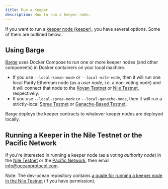 ```yaml
---
title: Run a Keeper
description: How to run a keeper node.
---
```


If you want to run a [keeper node (keeper)](/concepts/components#keeper), you have several options. Some of them are outlined below.

## Using Barge

[Barge](https://github.com/oceanprotocol/barge) uses Docker Compose to run one or more keeper nodes (and other components) in Docker containers on your local machine.

- If you use `--local-kovan-node` or `--local-nile-node`, then it will run one local Parity Ethereum node (as a _user node_, i.e. a non-voting node) and it will connect that node to the [Kovan Testnet](/concepts/testnets/#the-kovan-testnet) or [Nile Testnet](/concepts/testnets/#the-nile-testnet), respectively.
- If you use `--local-spree-node` or `--local-ganache-node`, then it will run a strictly-local [Spree Testnet](/concepts/testnets/#a-spree-testnet-for-local-development) or [Ganache-Based Testnet](/concepts/testnets/#a-ganache-based-testnet-for-local-development).

Barge deploys the keeper contracts to whatever keeper nodes are deployed locally.

## Running a Keeper in the Nile Testnet or the Pacific Network

If you're interested in running a keeper node (as a voting _authority node_) in the [Nile Testnet](/concepts/testnets/#the-nile-testnet) or the [Pacific Network](/concepts/pacific-network/), then email <a href="mailto:info@oceanprotocol.com">info@oceanprotocol.com</a>.

Note: The dev-ocean repository contains [a guide for running a keeper node in the Nile Testnet](https://github.com/oceanprotocol/dev-ocean/blob/master/doc/devops/keeper-setup.md) (if you have permission).
